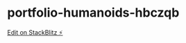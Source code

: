 # portfolio-humanoids-hbczqb

[Edit on StackBlitz ⚡️](https://stackblitz.com/edit/portfolio-humanoids-hbczqb)